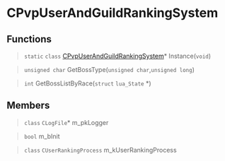 # CPvpUserAndGuildRankingSystem
 
## Functions
 
> `static` `class` [CPvpUserAndGuildRankingSystem](lua/classes/CPvpUserAndGuildRankingSystem.md)* Instance(`void`)
 
> `unsigned char` GetBossType(`unsigned char`,`unsigned long`)
 
> `int` GetBossListByRace(`struct` `lua_State` *)
 
## Members
 
> `class` `CLogFile`* m_pkLogger
 
> `bool` m_bInit
 
> `class` `CUserRankingProcess` m_kUserRankingProcess
 
